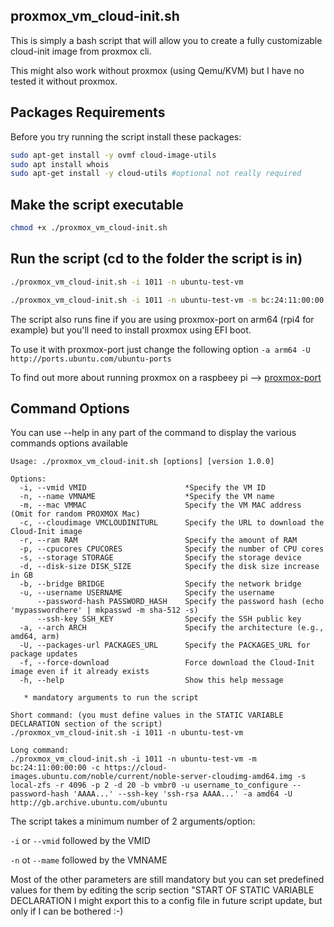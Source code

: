 ## proxmox_vm_cloud-init.sh

This is simply a bash script that will allow you to create a fully customizable cloud-init image from proxmox cli.

This might also work without proxmox (using Qemu/KVM) but I have no tested it without proxmox.


## Packages Requirements

Before you try running the script install these packages:

```bash
sudo apt-get install -y ovmf cloud-image-utils
sudo apt install whois
sudo apt-get install -y cloud-utils #optional not really required
```

## Make the script executable
```bash
chmod +x ./proxmox_vm_cloud-init.sh
```

## Run the script (cd to the folder the script is in)
```bash
./proxmox_vm_cloud-init.sh -i 1011 -n ubuntu-test-vm

./proxmox_vm_cloud-init.sh -i 1011 -n ubuntu-test-vm -m bc:24:11:00:00:00 -c https://cloud-images.ubuntu.com/noble/current/noble-server-cloudimg-amd64.img -s local-zfs -r 4096 -p 2 -d 20 -b vmbr0 -u username_to_configure --password-hash 'AAAA...' --ssh-key 'ssh-rsa AAAA...' -a amd64 -U http://gb.archive.ubuntu.com/ubuntu
```
The script also runs fine if you are using proxmox-port on arm64 (rpi4 for example) but you'll need to install proxmox using EFI boot.

To use it with proxmox-port just change the following option 
`-a arm64 -U http://ports.ubuntu.com/ubuntu-ports`

To find out more about running proxmox on a raspbeey pi --> [proxmox-port ](https://github.com/jiangcuo/Proxmox-Port)



## Command Options

You can use --help in any part of the command to display the various commands options available

```
Usage: ./proxmox_vm_cloud-init.sh [options] [version 1.0.0]

Options:
  -i, --vmid VMID                      *Specify the VM ID
  -n, --name VMNAME                    *Specify the VM name
  -m, --mac VMMAC                      Specify the VM MAC address (Omit for random PROXMOX Mac)
  -c, --cloudimage VMCLOUDINITURL      Specify the URL to download the Cloud-Init image
  -r, --ram RAM                        Specify the amount of RAM
  -p, --cpucores CPUCORES              Specify the number of CPU cores
  -s, --storage STORAGE                Specify the storage device
  -d, --disk-size DISK_SIZE            Specify the disk size increase in GB
  -b, --bridge BRIDGE                  Specify the network bridge
  -u, --username USERNAME              Specify the username
      --password-hash PASSWORD_HASH    Specify the password hash (echo 'mypasswordhere' | mkpasswd -m sha-512 -s)
      --ssh-key SSH_KEY                Specify the SSH public key
  -a, --arch ARCH                      Specify the architecture (e.g., amd64, arm)
  -U, --packages-url PACKAGES_URL      Specify the PACKAGES_URL for package updates
  -f, --force-download                 Force download the Cloud-Init image even if it already exists
  -h, --help                           Show this help message

   * mandatory arguments to run the script

Short command: (you must define values in the STATIC VARIABLE DECLARATION section of the script)
./proxmox_vm_cloud-init.sh -i 1011 -n ubuntu-test-vm

Long command:
./proxmox_vm_cloud-init.sh -i 1011 -n ubuntu-test-vm -m bc:24:11:00:00:00 -c https://cloud-images.ubuntu.com/noble/current/noble-server-cloudimg-amd64.img -s local-zfs -r 4096 -p 2 -d 20 -b vmbr0 -u username_to_configure --password-hash 'AAAA...' --ssh-key 'ssh-rsa AAAA...' -a amd64 -U http://gb.archive.ubuntu.com/ubuntu

```

The script takes a minimum number of 2 arguments/option:

`-i` or `--vmid` followed by the VMID

`-n` ot `--mame` followed by the VMNAME

Most of the other parameters are still mandatory but you can set predefined values for them by editing the scrip section "START OF STATIC VARIABLE DECLARATION
I might export this to a config file in future script update, but only if I can be bothered :-)